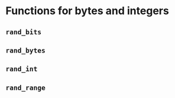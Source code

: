 # Functions for bytes and integers

## `rand_bits`


## `rand_bytes`


## `rand_int`


## `rand_range`

